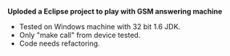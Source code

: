 **Uploded a Eclipse project to play with GSM answering machine**

  * Tested on Windows machine with 32 bit 1.6 JDK.
  * Only "make call" from device tested.
  * Code needs refactoring.
